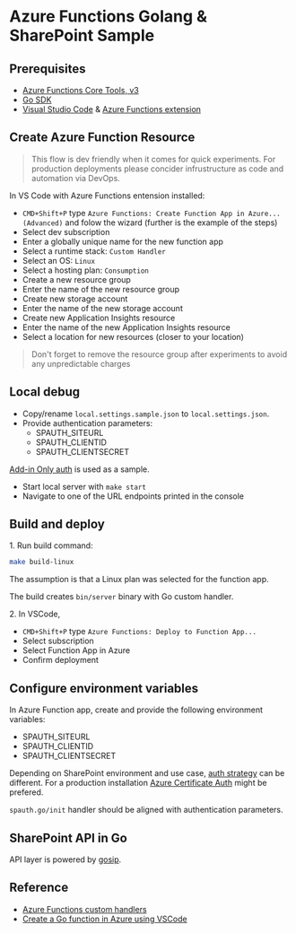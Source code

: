 # Azure Functions Golang & SharePoint Sample

## Prerequisites

- [Azure Functions Core Tools, v3](https://www.npmjs.com/package/azure-functions-core-tools)
- [Go SDK](https://golang.org/dl/)
- [Visual Studio Code](https://code.visualstudio.com) & [Azure Functions extension](https://marketplace.visualstudio.com/items?itemName=ms-azuretools.vscode-azurefunctions)

## Create Azure Function Resource

> This flow is dev friendly when it comes for quick experiments. For production deployments please concider infrustructure as code and automation via DevOps.

In VS Code with Azure Functions entension installed:

- `CMD+Shift+P` type `Azure Functions: Create Function App in Azure... (Advanced)` and folow the wizard (further is the example of the steps)
- Select dev subscription
- Enter a globally unique name for the new function app
- Select a runtime stack: `Custom Handler`
- Select an OS: `Linux`
- Select a hosting plan: `Consumption`
- Create a new resource group
- Enter the name of the new resource group
- Create new storage account
- Enter the name of the new storage account
- Create new Application Insights resource
- Enter the name of the new Application Insights resource
- Select a location for new resources (closer to your location)

> Don't forget to remove the resource group after experiments to avoid any unpredictable charges

## Local debug

- Copy/rename `local.settings.sample.json` to `local.settings.json`.
- Provide authentication parameters:
    - SPAUTH_SITEURL
    - SPAUTH_CLIENTID
    - SPAUTH_CLIENTSECRET

[Add-in Only auth](https://go.spflow.com/auth/strategies/addin) is used as a sample.

- Start local server with ```make start```
- Navigate to one of the URL endpoints printed in the console

## Build and deploy

1\. Run build command:

```bash
make build-linux
```

The assumption is that a Linux plan was selected for the function app.

The build creates `bin/server` binary with Go custom handler.

2\. In VSCode,

- `CMD+Shift+P` type `Azure Functions: Deploy to Function App...`
- Select subscription
- Select Function App in Azure
- Confirm deployment

## Configure environment variables

In Azure Function app, create and provide the following environment variables:
- SPAUTH_SITEURL
- SPAUTH_CLIENTID
- SPAUTH_CLIENTSECRET

Depending on SharePoint environment and use case, [auth strategy](https://go.spflow.com/auth/strategies) can be different. For a production installation [Azure Certificate Auth](https://go.spflow.com/auth/custom-auth/azure-certificate-auth) might be prefered.

`spauth.go/init` handler should be aligned with authentication parameters.

## SharePoint API in Go

API layer is powered by [gosip](https://github.com/koltyakov/gosip).

## Reference

- [Azure Functions custom handlers](https://docs.microsoft.com/en-us/azure/azure-functions/functions-custom-handlers)
- [Create a Go function in Azure using VSCode](https://docs.microsoft.com/en-us/azure/azure-functions/create-first-function-vs-code-other)